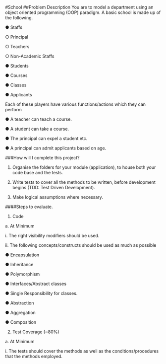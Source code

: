 #School
##Problem Description
You are to model a department using an object oriented programming (OOP) paradigm. A basic school is made up of the following.

● Staffs

○ Principal

○ Teachers

○ Non-Academic Staffs

● Students

● Courses

● Classes

● Applicants

Each of these players have various functions/actions which they can perform

● A teacher can teach a course.

● A student can take a course.

● The principal can expel a student etc.

● A principal can admit applicants based on age.

###How will I complete this project?

1. Organise the folders for your module (application), to house both your code base and the tests.

2. Write tests to cover all the methods to be written, before development begins (TDD: Test Driven Development).

3. Make logical assumptions where necessary.

####Steps to evaluate.

1. Code

a. At Minimum

i. The right visibility modifiers should be used.

ii. The following concepts/constructs should be used as much as possible

● Encapsulation

● Inheritance

● Polymorphism

● Interfaces/Abstract classes

● Single Responsibility for classes.

● Abstraction

● Aggregation

● Composition

2. Test Coverage (~80%)

a. At Minimum

i. The tests should cover the methods as well as the conditions/procedures that the methods employed.